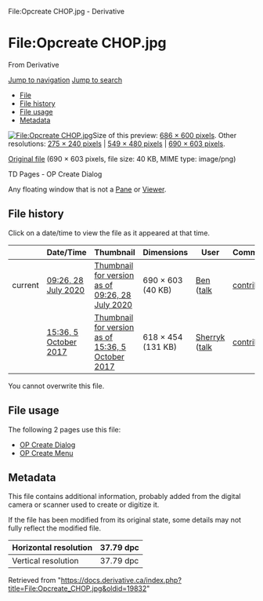 

File:Opcreate CHOP.jpg - Derivative
























# File:Opcreate CHOP.jpg

From Derivative



[Jump to navigation](#mw-head)
[Jump to search](#searchInput)

* [File](#file)
* [File history](#filehistory)
* [File usage](#filelinks)
* [Metadata](#metadata)

[![File:Opcreate CHOP.jpg](https://docs.derivative.ca/images/thumb/f/f2/Opcreate_CHOP.jpg/686px-Opcreate_CHOP.jpg.png?20200728142648)](images/f/f2/Opcreate_CHOP.jpg)Size of this preview: [686 × 600 pixels](https://docs.derivative.ca/images/thumb/f/f2/Opcreate_CHOP.jpg/686px-Opcreate_CHOP.jpg.png). Other resolutions: [275 × 240 pixels](https://docs.derivative.ca/images/thumb/f/f2/Opcreate_CHOP.jpg/275px-Opcreate_CHOP.jpg.png) | [549 × 480 pixels](https://docs.derivative.ca/images/thumb/f/f2/Opcreate_CHOP.jpg/549px-Opcreate_CHOP.jpg.png) | [690 × 603 pixels](images/f/f2/Opcreate_CHOP.jpg).

[Original file](images/f/f2/Opcreate_CHOP.jpg "Opcreate CHOP.jpg") ‎(690 × 603 pixels, file size: 40 KB, MIME type: image/png)

TD Pages - OP Create Dialog

Any floating window that is not a [Pane](Pane.html "Pane") or [Viewer](Viewer.html "Viewer").






## File history

Click on a date/time to view the file as it appeared at that time.

|  | Date/Time | Thumbnail | Dimensions | User | Comment |
| --- | --- | --- | --- | --- | --- |
| current | [09:26, 28 July 2020](images/f/f2/Opcreate_CHOP.jpg) | [Thumbnail for version as of 09:26, 28 July 2020](images/f/f2/Opcreate_CHOP.jpg) | 690 × 603 (40 KB) | [Ben](https://docs.derivative.ca/User:Ben "User:Ben") ([talk](https://docs.derivative.ca/index.php?title=User_talk:Ben&action=edit&redlink=1 "User talk:Ben (page does not exist)") | [contribs](https://docs.derivative.ca/Special:Contributions/Ben "Special:Contributions/Ben")) |  |
|  | [15:36, 5 October 2017](https://docs.derivative.ca/images/archive/f/f2/20200728142648%21Opcreate_CHOP.jpg) | [Thumbnail for version as of 15:36, 5 October 2017](https://docs.derivative.ca/images/archive/f/f2/20200728142648%21Opcreate_CHOP.jpg) | 618 × 454 (131 KB) | [Sherryk](https://docs.derivative.ca/index.php?title=User:Sherryk&action=edit&redlink=1 "User:Sherryk (page does not exist)") ([talk](https://docs.derivative.ca/index.php?title=User_talk:Sherryk&action=edit&redlink=1 "User talk:Sherryk (page does not exist)") | [contribs](https://docs.derivative.ca/Special:Contributions/Sherryk "Special:Contributions/Sherryk")) | TD Pages - OP Create Dialog |


You cannot overwrite this file.

## File usage

The following 2 pages use this file:

* [OP Create Dialog](OP_Create_Dialog.html "OP Create Dialog")
* [OP Create Menu](OP_Create_Menu.html "OP Create Menu")
## Metadata

This file contains additional information, probably added from the digital camera or scanner used to create or digitize it.

If the file has been modified from its original state, some details may not fully reflect the modified file.

| Horizontal resolution | 37.79 dpc |
| --- | --- |
| Vertical resolution | 37.79 dpc |


Retrieved from "<https://docs.derivative.ca/index.php?title=File:Opcreate_CHOP.jpg&oldid=19832>"